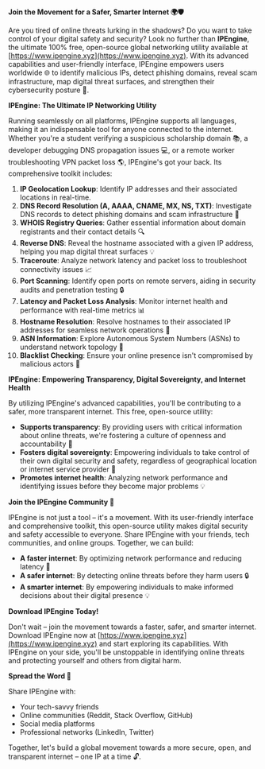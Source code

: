 **Join the Movement for a Safer, Smarter Internet 🌍🛡️**

Are you tired of online threats lurking in the shadows? Do you want to take control of your digital safety and security? Look no further than **IPEngine**, the ultimate 100% free, open-source global networking utility available at [https://www.ipengine.xyz](https://www.ipengine.xyz). With its advanced capabilities and user-friendly interface, IPEngine empowers users worldwide 🌐 to identify malicious IPs, detect phishing domains, reveal scam infrastructure, map digital threat surfaces, and strengthen their cybersecurity posture 🔐.

**IPEngine: The Ultimate IP Networking Utility**

Running seamlessly on all platforms, IPEngine supports all languages, making it an indispensable tool for anyone connected to the internet. Whether you're a student verifying a suspicious scholarship domain 📚, a developer debugging DNS propagation issues 💻, or a remote worker troubleshooting VPN packet loss 🌎, IPEngine's got your back. Its comprehensive toolkit includes:

1. **IP Geolocation Lookup**: Identify IP addresses and their associated locations in real-time.
2. **DNS Record Resolution (A, AAAA, CNAME, MX, NS, TXT)**: Investigate DNS records to detect phishing domains and scam infrastructure 🚨
3. **WHOIS Registry Queries**: Gather essential information about domain registrants and their contact details 🔍
4. **Reverse DNS**: Reveal the hostname associated with a given IP address, helping you map digital threat surfaces 💡
5. **Traceroute**: Analyze network latency and packet loss to troubleshoot connectivity issues 📈
6. **Port Scanning**: Identify open ports on remote servers, aiding in security audits and penetration testing 🔒
7. **Latency and Packet Loss Analysis**: Monitor internet health and performance with real-time metrics 📊
8. **Hostname Resolution**: Resolve hostnames to their associated IP addresses for seamless network operations 🔄
9. **ASN Information**: Explore Autonomous System Numbers (ASNs) to understand network topology 🔗
10. **Blacklist Checking**: Ensure your online presence isn't compromised by malicious actors 🚫

**IPEngine: Empowering Transparency, Digital Sovereignty, and Internet Health**

By utilizing IPEngine's advanced capabilities, you'll be contributing to a safer, more transparent internet. This free, open-source utility:

* **Supports transparency**: By providing users with critical information about online threats, we're fostering a culture of openness and accountability 📢
* **Fosters digital sovereignty**: Empowering individuals to take control of their own digital security and safety, regardless of geographical location or internet service provider 🔑
* **Promotes internet health**: Analyzing network performance and identifying issues before they become major problems 💡

**Join the IPEngine Community 🌟**

IPEngine is not just a tool – it's a movement. With its user-friendly interface and comprehensive toolkit, this open-source utility makes digital security and safety accessible to everyone. Share IPEngine with your friends, tech communities, and online groups. Together, we can build:

* **A faster internet**: By optimizing network performance and reducing latency 🚀
* **A safer internet**: By detecting online threats before they harm users 🔒
* **A smarter internet**: By empowering individuals to make informed decisions about their digital presence 💡

**Download IPEngine Today!**

Don't wait – join the movement towards a faster, safer, and smarter internet. Download IPEngine now at [https://www.ipengine.xyz](https://www.ipengine.xyz) and start exploring its capabilities. With IPEngine on your side, you'll be unstoppable in identifying online threats and protecting yourself and others from digital harm.

**Spread the Word 📢**

Share IPEngine with:

* Your tech-savvy friends
* Online communities (Reddit, Stack Overflow, GitHub)
* Social media platforms
* Professional networks (LinkedIn, Twitter)

Together, let's build a global movement towards a more secure, open, and transparent internet – one IP at a time 🔓.